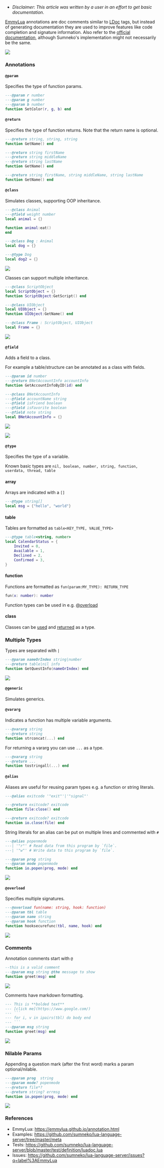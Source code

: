 * _Disclaimer: This article was written by a user in an effort to get basic documentation._

[EmmyLua](https://github.com/EmmyLua) annotations are doc comments similar to [LDoc](https://stevedonovan.github.io/ldoc/manual/doc.md.html) tags, but instead of generating documentation they are used to improve features like code completion and signature information. Also refer to the [official documentation](https://emmylua.github.io/annotation.html), although Sumneko's implementation might not necessarily be the same.

![](https://user-images.githubusercontent.com/1073877/111884243-a337c780-89c0-11eb-856e-b6c3b1042810.gif)

### Annotations
#### `@param`
Specifies the type of function params.
```lua
---@param r number
---@param g number
---@param b number
function SetColor(r, g, b) end
```

#### `@return`
Specifies the type of function returns. Note that the return name is optional.
```lua
---@return string, string, string 
function GetName() end
```
```lua
---@return string firstName
---@return string middleName
---@return string lastName
function GetName() end
```
```lua
---@return string firstName, string middleName, string lastName
function GetName() end
```

#### `@class`
Simulates classes, supporting OOP inheritance.
```lua
---@class Animal
---@field weight number
local animal = {}

function animal:eat()
end

---@class Dog : Animal
local dog = {}

---@type Dog
local dog2 = {}
```
![](https://user-images.githubusercontent.com/1073877/111887515-d6388600-89d5-11eb-9b16-329b3618e339.png)

Classes can support multiple inheritance.
```lua
---@class ScriptObject
local ScriptObject = {}
function ScriptObject:GetScript() end

---@class UIObject
local UIObject = {}
function UIObject:GetName() end

---@class Frame : ScriptObject, UIObject
local Frame = {}
```
![](https://user-images.githubusercontent.com/1073877/111890328-bced0500-89e8-11eb-9129-81e220e8428f.png)

#### `@field`
Adds a field to a class.

For example a table/structure can be annotated as a class with fields.
```lua
---@param id number
---@return BNetAccountInfo accountInfo
function GetAccountInfoByID(id) end

---@class BNetAccountInfo
---@field accountName string
---@field isFriend boolean
---@field isFavorite boolean
---@field note string
local BNetAccountInfo = {}
```
![](https://user-images.githubusercontent.com/1073877/111985625-1fd7bc80-8b0d-11eb-86d7-a0fd809c2ed4.png)

![](https://user-images.githubusercontent.com/1073877/111985500-f585ff00-8b0c-11eb-9987-3a8bc78a7e76.png)

#### `@type`
Specifies the type of a variable.

Known basic types are `nil, boolean, number, string, function, userdata, thread, table`

#### array
Arrays are indicated with a `[]`
```lua
---@type string[]
local msg = {"hello", "world"}
```

#### table
Tables are formatted as `table<KEY_TYPE, VALUE_TYPE>`
```lua
---@type table<string, number>
local CalendarStatus = {
	Invited = 0,
	Available = 1,
	Declined = 2,
	Confirmed = 3,
}
```

#### function
Functions are formatted as `fun(param:MY_TYPE): RETURN_TYPE`
```lua
fun(x: number): number
```
Function types can be used in e.g. [@overload](EmmyLua-Annotations#overload)

#### class
Classes can be [used](EmmyLua-Annotations#class) and [returned](EmmyLua-Annotations#field) as a type.

### Multiple Types
Types are separated with `|`
```lua
---@param nameOrIndex string|number
---@return table|nil info
function GetQuestInfo(nameOrIndex) end
```
![](https://user-images.githubusercontent.com/1073877/111910355-5526d080-8a61-11eb-9c6e-26a30604258e.png)

#### `@generic`
Simulates generics.

#### `@vararg`
Indicates a function has multiple variable arguments.
```lua
---@vararg string
---@return string
function strconcat(...) end
```
For returning a vararg you can use `...` as a type.
```lua
---@vararg string
---@return ...
function tostringall(...) end
```

#### `@alias`
Aliases are useful for reusing param types e.g. a function or string literals.
```lua
---@alias exitcode '"exit"'|'"signal"'

---@return exitcode? exitcode
function file:close() end

---@return exitcode? exitcode
function io.close(file) end
```
String literals for an alias can be put on multiple lines and commented with `#`
```lua
---@alias popenmode
---| '"r"' # Read data from this program by `file`.
---| '"w"' # Write data to this program by `file`.

---@param prog string
---@param mode popenmode
function io.popen(prog, mode) end
```
![](https://user-images.githubusercontent.com/1073877/111887908-7b545e00-89d8-11eb-8e62-c6902d58e292.png)

#### `@overload`
Specifies multiple signatures.
```lua
---@overload fun(name: string, hook: function)
---@param tbl table
---@param name string
---@param hook function
function hooksecurefunc(tbl, name, hook) end
```
![](https://user-images.githubusercontent.com/1073877/111889021-0128d700-89e2-11eb-9091-01b991b017af.png)

### Comments
Annotation comments start with `@`
```lua
--this is a valid comment
---@param msg string @the message to show
function greet(msg) end
```
![](https://user-images.githubusercontent.com/1073877/111888658-d25d3180-89de-11eb-9e05-10bc61627f2a.png)

Comments have markdown formatting.
```lua
--- This is **bolded text**
--- [click me](https://www.google.com/)
--- ```
--- for i, v in ipairs(tbl) do body end
--- ```
---@param msg string
function greet(msg) end
```
![](https://user-images.githubusercontent.com/1073877/111888172-64af0680-89da-11eb-9c49-26a69642d74b.png)

### Nilable Params
Appending a question mark (after the first word) marks a param optional/nilable.
```lua
---@param prog  string
---@param mode? popenmode
---@return file*?
---@return string? errmsg
function io.popen(prog, mode) end
```
![](https://user-images.githubusercontent.com/1073877/111886711-139a1500-89d0-11eb-9c90-f3f8007ef750.png)

### References
* EmmyLua: https://emmylua.github.io/annotation.html
* Examples: https://github.com/sumneko/lua-language-server/tree/master/meta
* Tests: https://github.com/sumneko/lua-language-server/blob/master/test/definition/luadoc.lua
* Issues: https://github.com/sumneko/lua-language-server/issues?q=label%3AEmmyLua